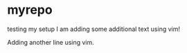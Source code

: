 # myrepo
testing my setup
I am adding some additional text using vim!

Adding another line using vim.
